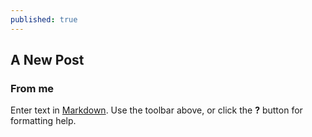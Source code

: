 ```yaml
---
published: true
---
```

## A New Post
### From me


Enter text in [Markdown](http://daringfireball.net/projects/markdown/). Use the toolbar above, or click the **?** button for formatting help.
